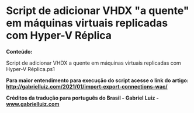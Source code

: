 # Script de adicionar VHDX "a quente" em máquinas virtuais replicadas com Hyper-V Réplica

**Conteúdo:**

Script de adicionar VHDX a quente em máquinas virtuais replicadas com Hyper-V Réplica.ps1


**Para maior entendimento para execução do script acesse o link do artigo: http://gabrielluiz.com/2021/01/import-export-connections-wac/**

**Créditos da tradução para português do Brasil - Gabriel Luiz - www.gabrielluiz.com**
